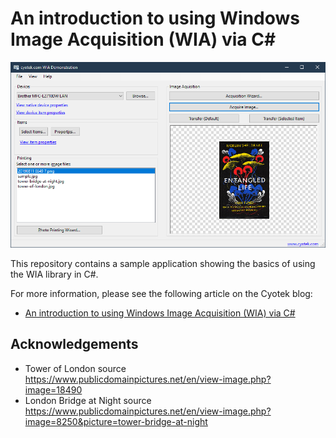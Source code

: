 # An introduction to using Windows Image Acquisition (WIA) via C\#

![The sample application](res/wia-crash-course-demo.png)

This repository contains a sample application showing the basics
of using the WIA library in C#.

For more information, please see the following article on the
Cyotek blog:

* [An introduction to using Windows Image Acquisition (WIA) via C#](https://www.cyotek.com/blog/an-introduction-to-using-windows-image-acquisition-wia-via-csharp)

## Acknowledgements

* Tower of London source
  https://www.publicdomainpictures.net/en/view-image.php?image=18490
* London Bridge at Night source
  https://www.publicdomainpictures.net/en/view-image.php?image=8250&picture=tower-bridge-at-night
